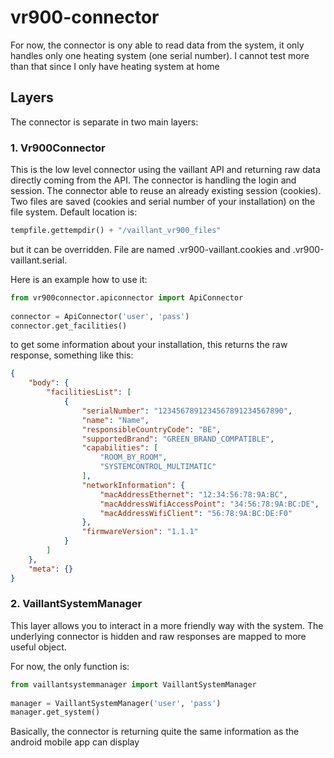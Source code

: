 # vr900-connector

For now, the connector is ony able to read data from the system, it only handles only one heating system (one serial number). I cannot test more than that since I only have heating system at home

## Layers

The connector is separate in two main layers:

### 1. Vr900Connector
This is the low level connector using the vaillant API and returning raw data directly coming from the API. The connector is handling the login and session.
The connector able to reuse an already existing session (cookies). Two files are saved (cookies and serial number of your installation) on the file system. Default location is:
```python
tempfile.gettempdir() + "/vaillant_vr900_files"
```
but it can be overridden. File are named .vr900-vaillant.cookies and .vr900-vaillant.serial.


Here is an example how to use it:
```python
from vr900connector.apiconnector import ApiConnector
   
connector = ApiConnector('user', 'pass')
connector.get_facilities() 
```
to get some information about your installation, this returns the raw response, something like this:
```json
{
    "body": {
        "facilitiesList": [
            {
                "serialNumber": "1234567891234567891234567890",
                "name": "Name",
                "responsibleCountryCode": "BE",
                "supportedBrand": "GREEN_BRAND_COMPATIBLE",
                "capabilities": [
                    "ROOM_BY_ROOM",
                    "SYSTEMCONTROL_MULTIMATIC"
                ],
                "networkInformation": {
                    "macAddressEthernet": "12:34:56:78:9A:BC",
                    "macAddressWifiAccessPoint": "34:56:78:9A:BC:DE",
                    "macAddressWifiClient": "56:78:9A:BC:DE:F0"
                },
                "firmwareVersion": "1.1.1"
            }
        ]
    },
    "meta": {}
}
```

### 2. VaillantSystemManager
This layer allows you to interact in a more friendly way with the system.
The underlying connector is hidden and raw responses are mapped to more useful object.

For now, the only function is:
```python
from vaillantsystemmanager import VaillantSystemManager
   
manager = VaillantSystemManager('user', 'pass')
manager.get_system() 
```
Basically, the connector is returning quite the same information as the android mobile app can display

